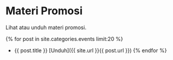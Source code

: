 # Materi Promosi

Lihat atau unduh materi promosi.

{% for post in site.categories.events limit:20 %}
  * {{ post.title }} [Unduh]({{ site.url }}{{ post.url }})
{% endfor %}
                        
